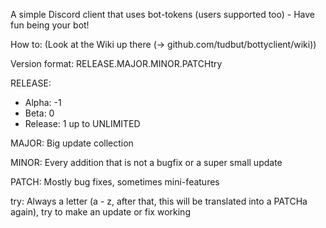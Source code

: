 A simple Discord client that uses bot-tokens (users supported too) - Have fun being your bot!

How to: (Look at the Wiki up there (-> github.com/tudbut/bottyclient/wiki))

Version format: RELEASE.MAJOR.MINOR.PATCHtry

RELEASE: 
- Alpha: -1
- Beta: 0
- Release: 1 up to UNLIMITED

MAJOR:
 Big update collection

MINOR:
 Every addition that is not a bugfix or a super small update

PATCH:
 Mostly bug fixes, sometimes mini-features

try:
 Always a letter (a - z, after that, this will be translated into a PATCHa again), try to make an update or fix working
